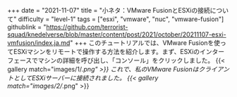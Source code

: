 +++
date = "2021-11-07"
title = "小ネタ：VMware FusionとESXiの接続について"
difficulty = "level-1"
tags = ["esxi", "vmware", "nuc", "vmware-fusion"]
githublink = "https://github.com/terrorist-squad/knedelverse/blob/master/content/post/2021/october/20211107-esxi-vmfusion/index.ja.md"
+++
このチュートリアルでは、VMware Fusionを使ってESXiマシンをリモートで操作する方法を紹介します。まず、ESXiのインターフェースでマシンの詳細を呼び出し、「コンソール」をクリックしました。
{{< gallery match="images/1/*.png" >}}
これで、私のVMware FusionはクライアントとしてESXiサーバーに接続されました。
{{< gallery match="images/2/*.png" >}}

